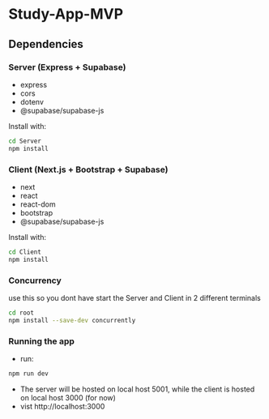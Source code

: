 # Study-App-MVP

## Dependencies

### Server (Express + Supabase)
- express
- cors
- dotenv
- @supabase/supabase-js

Install with:
```bash
cd Server
npm install
```

### Client (Next.js + Bootstrap + Supabase)
- next
- react
- react-dom
- bootstrap
- @supabase/supabase-js

Install with:
```bash
cd Client
npm install
```

### Concurrency
use this so you dont have start the Server and Client in 2 different terminals
```bash
cd root
npm install --save-dev concurrently
```

### Running the app
- run:
```bash
npm run dev
```
- The server will be hosted on local host 5001, while the client is hosted on local host 3000 (for now)
- vist http://localhost:3000

